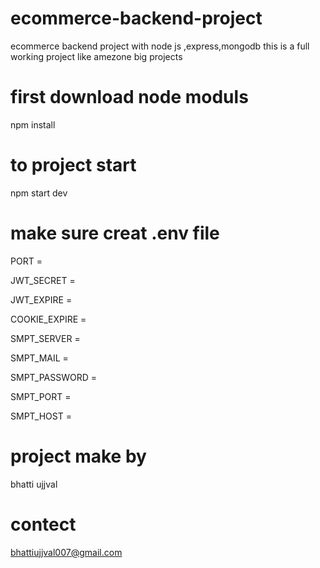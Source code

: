 # ecommerce-backend-project
ecommerce backend project with node js ,express,mongodb this is a full working project like amezone big projects 

# first download node moduls
npm install

# to project start
npm start dev

# make sure creat .env file 
PORT = 

JWT_SECRET =

JWT_EXPIRE =

COOKIE_EXPIRE =

SMPT_SERVER = 

SMPT_MAIL = 

SMPT_PASSWORD = 

SMPT_PORT = 

SMPT_HOST = 


# project make by
bhatti ujjval

# contect
bhattiujjval007@gmail.com 
